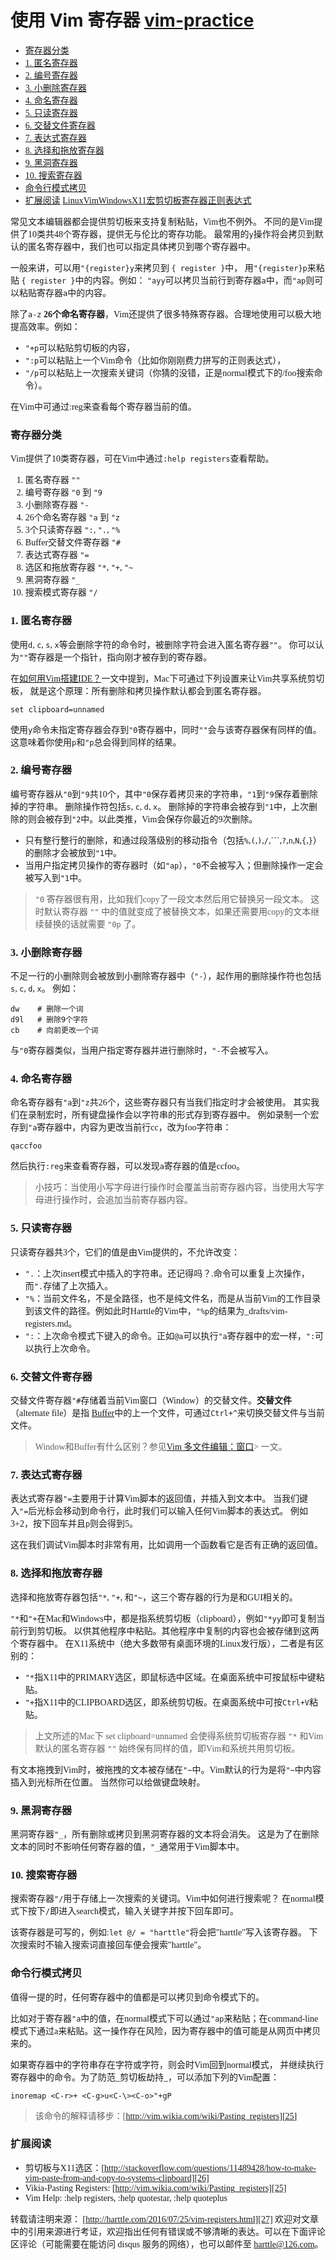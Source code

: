 # 使用 Vim 寄存器 [vim-practice][0]

<font face=微软雅黑>

* [寄存器分类][1]
* [1. 匿名寄存器][2]
* [2. 编号寄存器][3]
* [3. 小删除寄存器][4]
* [4. 命名寄存器][5]
* [5. 只读寄存器][6]
* [6. 交替文件寄存器][7]
* [7. 表达式寄存器][8]
* [8. 选择和拖放寄存器][9]
* [9. 黑洞寄存器][10]
* [10. 搜索寄存器][11]
* [命令行模式拷贝][12]
* [扩展阅读][13]
[Linux][14][Vim][15][Windows][16][X11][17][宏][18][剪切板][19][寄存器][20][正则表达式][21]

常见文本编辑器都会提供剪切板来支持复制粘贴，Vim也不例外。 不同的是Vim提供了10类共48个寄存器，提供无与伦比的寄存功能。 最常用的`y`操作将会拷贝到默认的匿名寄存器中，我们也可以指定具体拷贝到哪个寄存器中。

一般来讲，可以用`"{register}y`来拷贝到 `{ register }`中， 用`"{register}p`来粘贴 `{ register }`中的内容。例如： `"ayy`可以拷贝当前行到寄存器`a`中，而`"ap`则可以粘贴寄存器`a`中的内容。

除了`a-z` **26个命名寄存器**，Vim还提供了很多特殊寄存器。合理地使用可以极大地提高效率。例如：

* `"+p`可以粘贴剪切板的内容，
* `":p`可以粘贴上一个Vim命令（比如你刚刚费力拼写的正则表达式），
* `"/p`可以粘贴上一次搜索关键词（你猜的没错，正是normal模式下的/foo搜索命令）。

在Vim中可通过:reg来查看每个寄存器当前的值。

### 寄存器分类

Vim提供了10类寄存器，可在Vim中通过`:help registers`查看帮助。

1. 匿名寄存器 `""`
1. 编号寄存器 `"0` 到 `"9`
1. 小删除寄存器 `"-`
1. 26个命名寄存器 `"a` 到 `"z`
1. 3个只读寄存器 `":`, `".`, `"%`
1. Buffer交替文件寄存器 `"#`
1. 表达式寄存器 `"=`
1. 选区和拖放寄存器 `"*`, `"+`, `"~`
1. 黑洞寄存器 `"_`
1. 搜索模式寄存器 `"/`

### 1. 匿名寄存器

使用`d`, `c`, `s`, `x`等会删除字符的命令时，被删除字符会进入匿名寄存器`""`。 你可以认为`""`寄存器是一个指针，指向刚才被存到的寄存器。

在[如何用Vim搭建IDE？][22]一文中提到，Mac下可通过下列设置来让Vim共享系统剪切板， 就是这个原理：所有删除和拷贝操作默认都会到匿名寄存器。

    set clipboard=unnamed
    

使用`y`命令未指定寄存器会存到`"0`寄存器中，同时`""`会与该寄存器保有同样的值。 这意味着你使用`p`和`"p`总会得到同样的结果。

### 2. 编号寄存器

编号寄存器从`"0`到`"9`共10个，其中`"0`保存着拷贝来的字符串，`"1`到`"9`保存着删除掉的字符串。 删除操作符包括`s`, `c`, `d`, `x`。 删除掉的字符串会被存到`"1`中，上次删除的则会被存到`"2`中。以此类推，Vim会保存你最近的9次删除。

* 只有整行整行的删除，和通过段落级别的移动指令（包括`%`,`(`,`)`,`/`,```,`?`,`n`,`N`,`{`,`}`） 的删除才会被放到`"1`中。
* 当用户指定拷贝操作的寄存器时（如`"ap`），`"0`不会被写入；但删除操作一定会被写入到`"1`中。

> `"0` 寄存器很有用，比如我们copy了一段文本然后用它替换另一段文本。 这时默认寄存器 `""` 中的值就变成了被替换文本，如果还需要用copy的文本继续替换的话就需要 `"0p` 了。

### 3. 小删除寄存器

不足一行的小删除则会被放到小删除寄存器中（`"-`），起作用的删除操作符也包括`s`, `c`, `d`, `x`。 例如：

    dw    # 删除一个词
    d9l   # 删除9个字符
    cb    # 向前更改一个词

与`"0`寄存器类似，当用户指定寄存器并进行删除时，`"-`不会被写入。

### 4. 命名寄存器

命名寄存器有`"a`到`"z`共26个，这些寄存器只有当我们指定时才会被使用。 其实我们在录制宏时，所有键盘操作会以字符串的形式存到寄存器中。 例如录制一个宏存到`"a`寄存器中，内容为更改当前行cc，改为foo字符串：

    qaccfoo
    

然后执行`:reg`来查看寄存器，可以发现`a`寄存器的值是ccfoo。

> 小技巧：当使用小写字母进行操作时会覆盖当前寄存器内容，当使用大写字母进行操作时，会追加当前寄存器内容。

### 5. 只读寄存器

只读寄存器共3个，它们的值是由Vim提供的，不允许改变：

* `".`：上次insert模式中插入的字符串。还记得吗？.命令可以重复上次操作，而`".`存储了上次插入。
* `"%`：当前文件名，不是全路径，也不是纯文件名，而是从当前Vim的工作目录到该文件的路径。例如此时Harttle的Vim中，`"%p`的结果为_drafts/vim-registers.md。
* `":`：上次命令模式下键入的命令。正如`@a`可以执行`"a`寄存器中的宏一样，`":`可以执行上次命令。

### 6. 交替文件寄存器

交替文件寄存器`"#`存储着当前Vim窗口（Window）的交替文件。**交替文件**（alternate file）是指 [Buffer][23]中的上一个文件，可通过`Ctrl+^`来切换交替文件与当前文件。

> Window和Buffer有什么区别？参见[Vim 多文件编辑：窗口][24]> 一文。

### 7. 表达式寄存器

表达式寄存器`"=`主要用于计算Vim脚本的返回值，并插入到文本中。 当我们键入`"=`后光标会移动到命令行，此时我们可以输入任何Vim脚本的表达式。 例如3+2，按下回车并且`p`则会得到5。

这在我们调试Vim脚本时非常有用，比如调用一个函数看它是否有正确的返回值。

### 8. 选择和拖放寄存器

选择和拖放寄存器包括`"*`, `"+`, 和`"~`，这三个寄存器的行为是和GUI相关的。

`"*`和`"+`在Mac和Windows中，都是指系统剪切板（clipboard），例如`"*yy`即可复制当前行到剪切板。 以供其他程序中粘贴。其他程序中复制的内容也会被存储到这两个寄存器中。 在X11系统中（绝大多数带有桌面环境的Linux发行版），二者是有区别的：

* `"*`指X11中的PRIMARY选区，即鼠标选中区域。在桌面系统中可按鼠标中键粘贴。
* `"+`指X11中的CLIPBOARD选区，即系统剪切板。在桌面系统中可按`Ctrl+V`粘贴。

> 上文所述的Mac下 set clipboard=unnamed 会使得系统剪切板寄存器 `"*` 和Vim默认的匿名寄存器 `""` 始终保有同样的值，即Vim和系统共用剪切板。

有文本拖拽到Vim时，被拖拽的文本被存储在`"~`中。Vim默认的行为是将`"~`中内容插入到光标所在位置。 当然你可以给<DROP>做键盘映射。

### 9. 黑洞寄存器

黑洞寄存器`"_`，所有删除或拷贝到黑洞寄存器的文本将会消失。 这是为了在删除文本的同时不影响任何寄存器的值，`"_`通常用于Vim脚本中。

### 10. 搜索寄存器

搜索寄存器`"/`用于存储上一次搜索的关键词。Vim中如何进行搜索呢？ 在normal模式下按下`/`即进入search模式，输入关键字并按下回车即可。

该寄存器是可写的，例如:`let @/ = "harttle"`将会把"harttle"写入该寄存器。 下次搜索时不输入搜索词直接回车便会搜索"harttle"。

### 命令行模式拷贝

值得一提的时，任何寄存器中的值都是可以拷贝到命令模式下的。

比如对于寄存器`"a`中的值，在normal模式下可以通过`"ap`来粘贴；在command-line模式下通过<Ctrl-R>a来粘贴。这一操作存在风险，因为寄存器中的值可能是从网页中拷贝来的。

如果寄存器中的字符串存在<Esc>字符或<CR>字符，则会时Vim回到normal模式， 并继续执行寄存器中的命令。为了防范_剪切板劫持_，可以添加下列的Vim配置：

    inoremap <C-r>+ <C-g>u<C-\><C-o>"+gP
    

> 该命令的解释请移步：[http://vim.wikia.com/wiki/Pasting_registers][25]

### 扩展阅读

* 剪切板与X11选区：[http://stackoverflow.com/questions/11489428/how-to-make-vim-paste-from-and-copy-to-systems-clipboard][26]
* Vikia-Pasting Registers: [http://vim.wikia.com/wiki/Pasting_registers][25]
* Vim Help: :help registers, :help quotestar, :help quoteplus

转载请注明来源： [http://harttle.com/2016/07/25/vim-registers.html][27] 欢迎对文章中的引用来源进行考证，欢迎指出任何有错误或不够清晰的表达。可以在下面评论区评论（可能需要在能访问 disqus 服务的网络），也可以邮件至 [harttle@126.com][28]。

</font>

[0]: /vim-practice.html
[1]: #0
[2]: #1
[3]: #2
[4]: #3
[5]: #4
[6]: #5
[7]: #6
[8]: #7
[9]: #8
[10]: #9
[11]: #10
[12]: #11
[13]: #12
[14]: /tags.html#Linux
[15]: /tags.html#Vim
[16]: /tags.html#Windows
[17]: /tags.html#X11
[18]: /tags.html#宏
[19]: /tags.html#剪切板
[20]: /tags.html#寄存器
[21]: /tags.html#正则表达式
[22]: /2015/11/04/vim-ide.html
[23]: /2015/11/17/vim-buffer.md
[24]: /2015/11/14/vim-window.html
[25]: http://vim.wikia.com/wiki/Pasting_registers
[26]: http://stackoverflow.com/questions/11489428/how-to-make-vim-paste-from-and-copy-to-systems-clipboard
[27]: http://harttle.com/2016/07/25/vim-registers.html
[28]: mailto:harttle@126.com